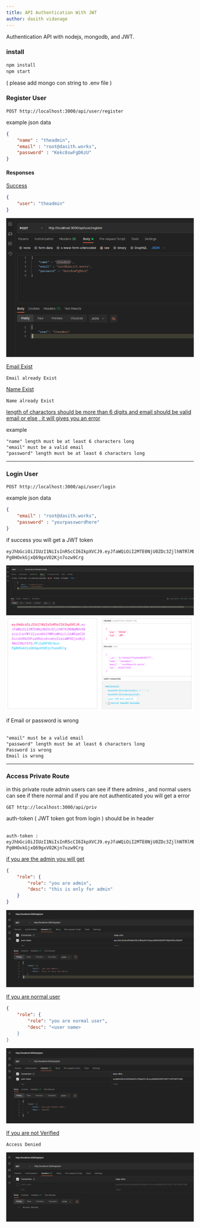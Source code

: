```yaml
---
title: API Authentication With JWT
author: dasith vidanage
---
```


Authentication API with nodejs, mongodb, and JWT.

### install 

```bash
npm install
npm start

```
( please add mongo con string to .env file )

### Register User 

```
POST http://localhost:3000/api/user/register

```

example json data

```json
{
    "name" : "theadmin",
    "email" : "root@dasith.works",
    "password" : "Kekc8swFgD6zU"
}

```

#### Responses 

<u> Success </u>


```json
{
    "user": "theadmin"
}

```

<img src='https://raw.githubusercontent.com/dasithsv/API-Authentication-With-JWT/main/images/createacc.png'>


<u> Email Exist  </u>


```
Email already Exist

```

<u> Name Exist  </u>


```
Name already Exist

```

<u> length of charactors should be more than 6 digits and email should be valid email or else , it will gives you an error </u>

example 


```
"name" length must be at least 6 characters long
"email" must be a valid email
"password" length must be at least 6 characters long

```


---


### Login User 

```
POST http://localhost:3000/api/user/login

```

example json data

```json
{
    "email" : "root@dasith.works",
    "password" : "yourpasswordhere"
}

```

if success you will get a JWT token 

```
eyJhbGciOiJIUzI1NiIsInR5cCI6IkpXVCJ9.eyJfaWQiOiI2MTE0NjU0ZDc3ZjlhNTRlMDBmMDU3NzciLCJuYW1lIjoidGhlYWRtaW4iLCJlbWFpbCI6InJvb3RAZGFzaXRoLndvcmtzIiwiaWF0IjoxNjI4NzI3NjY5fQ.PFJldSFVDrSoJ-Pg0HOxkGjxQ69gxVO2Kjn7ozw9Crg

```


<img src='https://raw.githubusercontent.com/dasithsv/API-Authentication-With-JWT/main/images/login.png'>

<img src='https://raw.githubusercontent.com/dasithsv/API-Authentication-With-JWT/main/images/Screenshot from 2021-08-12 06-16-38.png'>


if Email or password is wrong 

```

"email" must be a valid email
"password" length must be at least 6 characters long
Password is wrong
Email is wrong

```

---

### Access Private Route 

in this private route admin users can see if there admins , and normal users can see if there normal and if you are not authenticated you will get a error

```
GET http://localhost:3000/api/priv

```

auth-token ( JWT token got from login ) should be in header 

```

auth-token : eyJhbGciOiJIUzI1NiIsInR5cCI6IkpXVCJ9.eyJfaWQiOiI2MTE0NjU0ZDc3ZjlhNTRlMDBmMDU3NzciLCJuYW1lIjoidGhlYWRtaW4iLCJlbWFpbCI6InJvb3RAZGFzaXRoLndvcmtzIiwiaWF0IjoxNjI4NzI3NjY5fQ.PFJldSFVDrSoJ-Pg0HOxkGjxQ69gxVO2Kjn7ozw9Crg

```


<u> if you are the admin you will get </u>

```json
{
    "role": {
        "role": "you are admin",
        "desc": "this is only for admin"
    }
}

```

<img src='https://raw.githubusercontent.com/dasithsv/API-Authentication-With-JWT/main/images/adminrole.png'>


<u> If you are normal user  </u>


```json
{
    "role": {
        "role": "you are normal user",
        "desc": "<user name>
    }
}

```

<img src='https://raw.githubusercontent.com/dasithsv/API-Authentication-With-JWT/main/images/rolenormaluser.png'>

<u> If you are not Verified </u>

```
Access Denied

```

<img src='https://raw.githubusercontent.com/dasithsv/API-Authentication-With-JWT/main/images/noaccess.png'>
